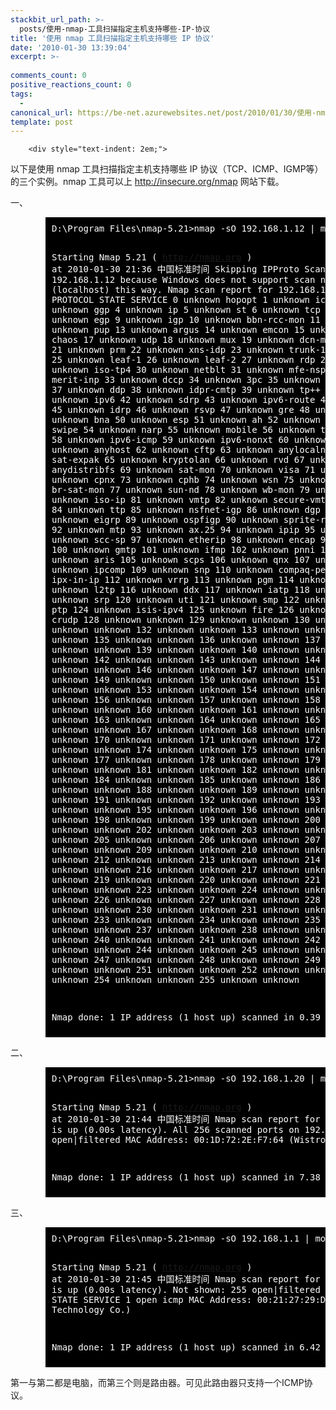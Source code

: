 ```yaml
---
stackbit_url_path: >-
  posts/使用-nmap-工具扫描指定主机支持哪些-IP-协议
title: '使用 nmap 工具扫描指定主机支持哪些 IP 协议'
date: '2010-01-30 13:39:04'
excerpt: >-
  
comments_count: 0
positive_reactions_count: 0
tags: 
  - 
canonical_url: https://be-net.azurewebsites.net/post/2010/01/30/使用-nmap-工具扫描指定主机支持哪些-IP-协议
template: post
---
```


        <div style="text-indent: 2em;">
<p>以下是使用 nmap 工具扫描指定主机支持哪些 IP 协议（TCP、ICMP、IGMP等）的三个实例。nmap 工具可以上 <a href="http://insecure.org/nmap" title="nmap 下载" target="_blank">http://insecure.org/nmap</a> 网站下载。</p>
<p>一、</p>
<pre style="text-indent: 0; background-color: black; color: white; padding: 10px; margin-left: 4em;">D:\Program Files\nmap-5.21&gt;nmap -sO 192.168.1.12 | more

Starting Nmap 5.21 ( http://nmap.org ) at 2010-01-30 21:36 中国标准时间
Skipping IPProto Scan against 192.168.1.12 because Windows does not support scan
ning your own machine (localhost) this way.
Nmap scan report for 192.168.1.12
Host is up.
PROTOCOL STATE   SERVICE
0        unknown hopopt
1        unknown icmp
2        unknown igmp
3        unknown ggp
4        unknown ip
5        unknown st
6        unknown tcp
7        unknown cbt
8        unknown egp
9        unknown igp
10       unknown bbn-rcc-mon
11       unknown nvp-ii
12       unknown pup
13       unknown argus
14       unknown emcon
15       unknown xnet
16       unknown chaos
17       unknown udp
18       unknown mux
19       unknown dcn-meas
20       unknown hmp
21       unknown prm
22       unknown xns-idp
23       unknown trunk-1
24       unknown trunk-2
25       unknown leaf-1
26       unknown leaf-2
27       unknown rdp
28       unknown irtp
29       unknown iso-tp4
30       unknown netblt
31       unknown mfe-nsp
32       unknown merit-inp
33       unknown dccp
34       unknown 3pc
35       unknown idpr
36       unknown xtp
37       unknown ddp
38       unknown idpr-cmtp
39       unknown tp++
40       unknown il
41       unknown ipv6
42       unknown sdrp
43       unknown ipv6-route
44       unknown ipv6-frag
45       unknown idrp
46       unknown rsvp
47       unknown gre
48       unknown mhrp
49       unknown bna
50       unknown esp
51       unknown ah
52       unknown i-nlsp
53       unknown swipe
54       unknown narp
55       unknown mobile
56       unknown tlsp
57       unknown skip
58       unknown ipv6-icmp
59       unknown ipv6-nonxt
60       unknown ipv6-opts
61       unknown anyhost
62       unknown cftp
63       unknown anylocalnet
64       unknown sat-expak
65       unknown kryptolan
66       unknown rvd
67       unknown ippc
68       unknown anydistribfs
69       unknown sat-mon
70       unknown visa
71       unknown ipcv
72       unknown cpnx
73       unknown cphb
74       unknown wsn
75       unknown pvp
76       unknown br-sat-mon
77       unknown sun-nd
78       unknown wb-mon
79       unknown wb-expak
80       unknown iso-ip
81       unknown vmtp
82       unknown secure-vmtp
83       unknown vines
84       unknown ttp
85       unknown nsfnet-igp
86       unknown dgp
87       unknown tcf
88       unknown eigrp
89       unknown ospfigp
90       unknown sprite-rpc
91       unknown larp
92       unknown mtp
93       unknown ax.25
94       unknown ipip
95       unknown micp
96       unknown scc-sp
97       unknown etherip
98       unknown encap
99       unknown anyencrypt
100      unknown gmtp
101      unknown ifmp
102      unknown pnni
103      unknown pim
104      unknown aris
105      unknown scps
106      unknown qnx
107      unknown a/n
108      unknown ipcomp
109      unknown snp
110      unknown compaq-peer
111      unknown ipx-in-ip
112      unknown vrrp
113      unknown pgm
114      unknown any0hop
115      unknown l2tp
116      unknown ddx
117      unknown iatp
118      unknown stp
119      unknown srp
120      unknown uti
121      unknown smp
122      unknown sm
123      unknown ptp
124      unknown isis-ipv4
125      unknown fire
126      unknown crtp
127      unknown crudp
128      unknown unknown
129      unknown unknown
130      unknown unknown
131      unknown unknown
132      unknown unknown
133      unknown unknown
134      unknown unknown
135      unknown unknown
136      unknown unknown
137      unknown unknown
138      unknown unknown
139      unknown unknown
140      unknown unknown
141      unknown unknown
142      unknown unknown
143      unknown unknown
144      unknown unknown
145      unknown unknown
146      unknown unknown
147      unknown unknown
148      unknown unknown
149      unknown unknown
150      unknown unknown
151      unknown unknown
152      unknown unknown
153      unknown unknown
154      unknown unknown
155      unknown unknown
156      unknown unknown
157      unknown unknown
158      unknown unknown
159      unknown unknown
160      unknown unknown
161      unknown unknown
162      unknown unknown
163      unknown unknown
164      unknown unknown
165      unknown unknown
166      unknown unknown
167      unknown unknown
168      unknown unknown
169      unknown unknown
170      unknown unknown
171      unknown unknown
172      unknown unknown
173      unknown unknown
174      unknown unknown
175      unknown unknown
176      unknown unknown
177      unknown unknown
178      unknown unknown
179      unknown unknown
180      unknown unknown
181      unknown unknown
182      unknown unknown
183      unknown unknown
184      unknown unknown
185      unknown unknown
186      unknown unknown
187      unknown unknown
188      unknown unknown
189      unknown unknown
190      unknown unknown
191      unknown unknown
192      unknown unknown
193      unknown unknown
194      unknown unknown
195      unknown unknown
196      unknown unknown
197      unknown unknown
198      unknown unknown
199      unknown unknown
200      unknown unknown
201      unknown unknown
202      unknown unknown
203      unknown unknown
204      unknown unknown
205      unknown unknown
206      unknown unknown
207      unknown unknown
208      unknown unknown
209      unknown unknown
210      unknown unknown
211      unknown unknown
212      unknown unknown
213      unknown unknown
214      unknown unknown
215      unknown unknown
216      unknown unknown
217      unknown unknown
218      unknown unknown
219      unknown unknown
220      unknown unknown
221      unknown unknown
222      unknown unknown
223      unknown unknown
224      unknown unknown
225      unknown unknown
226      unknown unknown
227      unknown unknown
228      unknown unknown
229      unknown unknown
230      unknown unknown
231      unknown unknown
232      unknown unknown
233      unknown unknown
234      unknown unknown
235      unknown unknown
236      unknown unknown
237      unknown unknown
238      unknown unknown
239      unknown unknown
240      unknown unknown
241      unknown unknown
242      unknown unknown
243      unknown unknown
244      unknown unknown
245      unknown unknown
246      unknown unknown
247      unknown unknown
248      unknown unknown
249      unknown unknown
250      unknown unknown
251      unknown unknown
252      unknown unknown
253      unknown unknown
254      unknown unknown
255      unknown unknown

Nmap done: 1 IP address (1 host up) scanned in 0.39 seconds
</pre>
<p>二、</p>
<pre style="text-indent: 0; background-color: black; color: white; padding: 10px; margin-left: 4em;">D:\Program Files\nmap-5.21&gt;nmap -sO 192.168.1.20 | more

Starting Nmap 5.21 ( http://nmap.org ) at 2010-01-30 21:44 中国标准时间
Nmap scan report for 192.168.1.20
Host is up (0.00s latency).
All 256 scanned ports on 192.168.1.20 are open|filtered
MAC Address: 00:1D:72:2E:F7:64 (Wistron)

Nmap done: 1 IP address (1 host up) scanned in 7.38 seconds
</pre>
<p>三、</p>
<pre style="text-indent: 0; background-color: black; color: white; padding: 10px; margin-left: 4em;">D:\Program Files\nmap-5.21&gt;nmap -sO 192.168.1.1 | more

Starting Nmap 5.21 ( http://nmap.org ) at 2010-01-30 21:45 中国标准时间
Nmap scan report for 192.168.1.1
Host is up (0.00s latency).
Not shown: 255 open|filtered protocols
PROTOCOL STATE SERVICE
1        open  icmp
MAC Address: 00:21:27:29:D0:F0 (Tp-link Technology Co.)

Nmap done: 1 IP address (1 host up) scanned in 6.42 seconds
</pre>
<p>第一与第二都是电脑，而第三个则是路由器。可见此路由器只支持一个ICMP协议。</p>
</div>
      